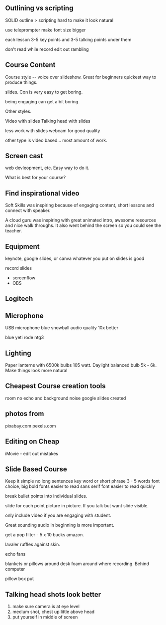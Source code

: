 ## Outlining vs scripting
SOLID outline > scripting
hard to make it look natural

use teleprompter
make font size bigger

each lesson 3-5 key points
and 3-5 talking points under them

don't read while record
edit out rambling

## Course Content
Course style -- voice over slideshow. Great for beginners quickest way to produce things.

slides. Con is very easy to get boring.

being engaging can get a bit boring.

Other styles.

Video with slides
Talking head with slides

less work with slides
webcam for good quality

other type is video based... most amount of work.

## Screen cast
web devleopment, etc.
Easy way to do it.

What is best for your course?

## Find inspirational video
Soft Skills was inspiring because of engaging content, short lessons and connect with speaker.

A cloud guru was inspiring with great animated intro, awesome resources and nice walk throughs. It also went behind the screen so you could see the teacher.

## Equipment
keynote, google slides, or canva
whatever you put on slides is good

record slides
- screenflow
- OBS

## Logitech

## Microphone
USB microphone
blue snowball
audio quality 10x better

blue yeti
rode ntg3

## Lighting
Paper lanterns with 6500k bulbs 105 watt. Daylight balanced bulb 5k - 6k. Make things look more natural

## Cheapest Course creation tools
room no echo and background noise
google slides created

## photos from
pixabay.com
pexels.com

## Editing on Cheap
iMovie - edit out mistakes

## Slide Based Course
Keep it simple
no long sentences
key word or short phrase
3 - 5 words
font choice, big bold fonts easier to read
sans serif font easier to read quickly

break bullet points into individual slides.

slide for each point
picture in picture. If you talk but want slide visible.

only include video if you are engaging with student.

Great sounding audio in beginning is more important.

get a pop filter - 5 x 10 bucks amazon.

lavaler ruffles against skin.

echo
fans

blankets or pillows around desk
foam around where recording. Behind computer

pillow box
put 

## Talking head shots look better
1) make sure camera is at eye level
2) medium shot,
chest up little above head
3) put yourself in middle of screen



